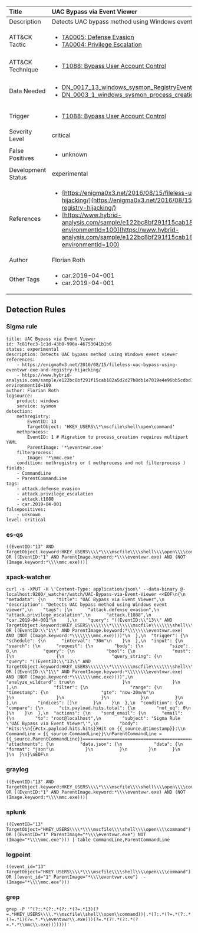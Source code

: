 | Title                | UAC Bypass via Event Viewer                                                                                                                                                 |
|:---------------------|:------------------------------------------------------------------------------------------------------------------------------------------------------------|
| Description          | Detects UAC bypass method using Windows event viewer                                                                                                                                           |
| ATT&amp;CK Tactic    |  <ul><li>[TA0005: Defense Evasion](https://attack.mitre.org/tactics/TA0005)</li><li>[TA0004: Privilege Escalation](https://attack.mitre.org/tactics/TA0004)</li></ul>  |
| ATT&amp;CK Technique | <ul><li>[T1088: Bypass User Account Control](https://attack.mitre.org/techniques/T1088)</li></ul>  |
| Data Needed          | <ul><li>[DN_0017_13_windows_sysmon_RegistryEvent](../Data_Needed/DN_0017_13_windows_sysmon_RegistryEvent.md)</li><li>[DN_0003_1_windows_sysmon_process_creation](../Data_Needed/DN_0003_1_windows_sysmon_process_creation.md)</li></ul>  |
| Trigger              | <ul><li>[T1088: Bypass User Account Control](../Triggers/T1088.md)</li></ul>  |
| Severity Level       | critical |
| False Positives      | <ul><li>unknown</li></ul>  |
| Development Status   | experimental |
| References           | <ul><li>[https://enigma0x3.net/2016/08/15/fileless-uac-bypass-using-eventvwr-exe-and-registry-hijacking/](https://enigma0x3.net/2016/08/15/fileless-uac-bypass-using-eventvwr-exe-and-registry-hijacking/)</li><li>[https://www.hybrid-analysis.com/sample/e122bc8bf291f15cab182a5d2d27b8db1e7019e4e96bb5cdbd1dfe7446f3f51f?environmentId=100](https://www.hybrid-analysis.com/sample/e122bc8bf291f15cab182a5d2d27b8db1e7019e4e96bb5cdbd1dfe7446f3f51f?environmentId=100)</li></ul>  |
| Author               | Florian Roth |
| Other Tags           | <ul><li>car.2019-04-001</li><li>car.2019-04-001</li></ul> | 

## Detection Rules

### Sigma rule

```
title: UAC Bypass via Event Viewer
id: 7c81fec3-1c1d-43b0-996a-46753041b1b6
status: experimental
description: Detects UAC bypass method using Windows event viewer
references:
    - https://enigma0x3.net/2016/08/15/fileless-uac-bypass-using-eventvwr-exe-and-registry-hijacking/
    - https://www.hybrid-analysis.com/sample/e122bc8bf291f15cab182a5d2d27b8db1e7019e4e96bb5cdbd1dfe7446f3f51f?environmentId=100
author: Florian Roth
logsource:
    product: windows
    service: sysmon
detection:
    methregistry:
        EventID: 13
        TargetObject: 'HKEY_USERS\\*\mscfile\shell\open\command'
    methprocess:
        EventID: 1 # Migration to process_creation requires multipart YAML
        ParentImage: '*\eventvwr.exe'
    filterprocess:
        Image: '*\mmc.exe'
    condition: methregistry or ( methprocess and not filterprocess )
fields:
    - CommandLine
    - ParentCommandLine
tags:
    - attack.defense_evasion
    - attack.privilege_escalation
    - attack.t1088
    - car.2019-04-001
falsepositives:
    - unknown
level: critical
```





### es-qs
    
```
((EventID:"13" AND TargetObject.keyword:HKEY_USERS\\\\*\\\\mscfile\\\\shell\\\\open\\\\command) OR ((EventID:"1" AND ParentImage.keyword:*\\\\eventvwr.exe) AND (NOT (Image.keyword:*\\\\mmc.exe))))
```


### xpack-watcher
    
```
curl -s -XPUT -H \'Content-Type: application/json\' --data-binary @- localhost:9200/_watcher/watch/UAC-Bypass-via-Event-Viewer <<EOF\n{\n  "metadata": {\n    "title": "UAC Bypass via Event Viewer",\n    "description": "Detects UAC bypass method using Windows event viewer",\n    "tags": [\n      "attack.defense_evasion",\n      "attack.privilege_escalation",\n      "attack.t1088",\n      "car.2019-04-001"\n    ],\n    "query": "((EventID:\\"13\\" AND TargetObject.keyword:HKEY_USERS\\\\\\\\*\\\\\\\\mscfile\\\\\\\\shell\\\\\\\\open\\\\\\\\command) OR ((EventID:\\"1\\" AND ParentImage.keyword:*\\\\\\\\eventvwr.exe) AND (NOT (Image.keyword:*\\\\\\\\mmc.exe))))"\n  },\n  "trigger": {\n    "schedule": {\n      "interval": "30m"\n    }\n  },\n  "input": {\n    "search": {\n      "request": {\n        "body": {\n          "size": 0,\n          "query": {\n            "bool": {\n              "must": [\n                {\n                  "query_string": {\n                    "query": "((EventID:\\"13\\" AND TargetObject.keyword:HKEY_USERS\\\\\\\\*\\\\\\\\mscfile\\\\\\\\shell\\\\\\\\open\\\\\\\\command) OR ((EventID:\\"1\\" AND ParentImage.keyword:*\\\\\\\\eventvwr.exe) AND (NOT (Image.keyword:*\\\\\\\\mmc.exe))))",\n                    "analyze_wildcard": true\n                  }\n                }\n              ],\n              "filter": {\n                "range": {\n                  "timestamp": {\n                    "gte": "now-30m/m"\n                  }\n                }\n              }\n            }\n          }\n        },\n        "indices": []\n      }\n    }\n  },\n  "condition": {\n    "compare": {\n      "ctx.payload.hits.total": {\n        "not_eq": 0\n      }\n    }\n  },\n  "actions": {\n    "send_email": {\n      "email": {\n        "to": "root@localhost",\n        "subject": "Sigma Rule \'UAC Bypass via Event Viewer\'",\n        "body": "Hits:\\n{{#ctx.payload.hits.hits}}Hit on {{_source.@timestamp}}:\\n      CommandLine = {{_source.CommandLine}}\\nParentCommandLine = {{_source.ParentCommandLine}}================================================================================\\n{{/ctx.payload.hits.hits}}",\n        "attachments": {\n          "data.json": {\n            "data": {\n              "format": "json"\n            }\n          }\n        }\n      }\n    }\n  }\n}\nEOF\n
```


### graylog
    
```
((EventID:"13" AND TargetObject.keyword:HKEY_USERS\\\\*\\\\mscfile\\\\shell\\\\open\\\\command) OR ((EventID:"1" AND ParentImage.keyword:*\\\\eventvwr.exe) AND (NOT (Image.keyword:*\\\\mmc.exe))))
```


### splunk
    
```
((EventID="13" TargetObject="HKEY_USERS\\\\*\\\\mscfile\\\\shell\\\\open\\\\command") OR ((EventID="1" ParentImage="*\\\\eventvwr.exe") NOT (Image="*\\\\mmc.exe"))) | table CommandLine,ParentCommandLine
```


### logpoint
    
```
((event_id="13" TargetObject="HKEY_USERS\\\\*\\\\mscfile\\\\shell\\\\open\\\\command") OR ((event_id="1" ParentImage="*\\\\eventvwr.exe")  -(Image="*\\\\mmc.exe")))
```


### grep
    
```
grep -P '^(?:.*(?:.*(?:.*(?=.*13)(?=.*HKEY_USERS\\\\.*\\mscfile\\shell\\open\\command))|.*(?:.*(?=.*(?:.*(?=.*1)(?=.*.*\\eventvwr\\.exe)))(?=.*(?!.*(?:.*(?=.*.*\\mmc\\.exe)))))))'
```



